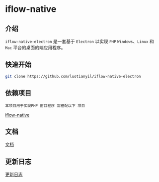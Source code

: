 # iflow-native 

## 介绍

`iflow-native-electron` 是一套基于 `Electron` 以实现 `PHP` `Windows`、`Linux` 和 `Mac` 平台的桌面的端应用程序。

## 快速开始

```bash
git clone https://github.com/luotianyil/iflow-native-electron
```

## 依赖项目
```text
本项目用于实现PHP 窗口程序 需搭配以下 项目
```

[iflow-native](https://github.com/luotianyil/iflow-native)

## 文档

[文档](https://github.com/luotianyil/iflow-native-electron/blob/master/docs/README.md)

## 更新日志
[更新日志](./CHANGE-LOG.md)

